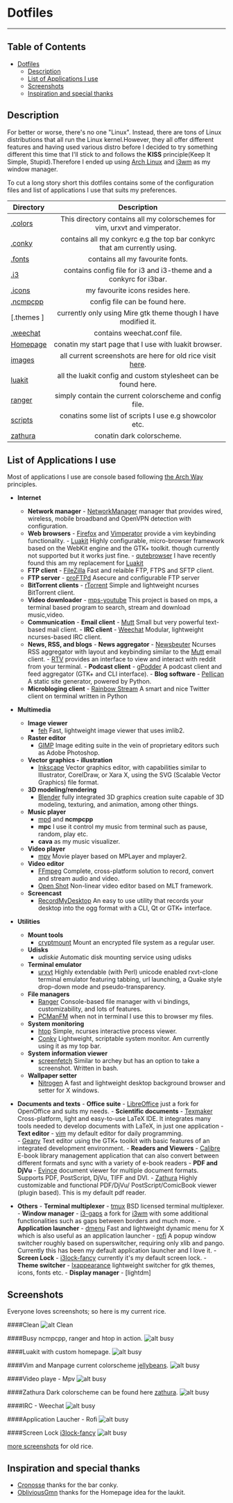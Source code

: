 Dotfiles
========
----

## Table of Contents

- [Dotfiles](#)
	- [Description](#description)
    - [List of Applications I use](#apps)
	- [Screenshots](#screenshots)
	- [Inspiration and special thanks](#inspiration-and-special-thanks)
	
<a name="description"></a>	
## Description

For better or worse, there's no one "Linux". Instead, there are tons of 
Linux distributions that all run the Linux kernel.However, they all offer
different features and having used various distro before I decided to try
something different this time that I'll stick to and follows the **KISS** 
principle(Keep It Simple, Stupid).Therefore I ended up using [Arch Linux] 
and [i3wm] as my window manager.

To cut a long story short this dotfiles contains some of the configuration
files and list of applications I use that suits my preferences.

| Directory     |                       Description                                          |
| ------------- |:--------------------------------------------------------------------------:|
| [.colors]     | This directory contains all my colorschemes for vim, urxvt and vimperator. |
| [.conky]      | contains all my conkyrc e.g the top bar conkyrc that am currently using.   |
| [.fonts]      | contains all my favourite fonts.                                           |
| [.i3 ]        | contains config file for i3 and i3-theme and a conkyrc for i3bar.          |
| [.icons]      | my favourite icons resides here.                                           |
| [.ncmpcpp]    | config file can be found here.                                             |
| [.themes ]    | currently only using Mire gtk theme though I have modified it.             |
| [.weechat]    | contains weechat.conf file.                                                |
| [Homepage]    | conatin my start page that I use with luakit browser.                      |
| [images]      | all current screenshots are here for old rice visit [here].                |
| [luakit]      | all the luakit config and custom stylesheet can be found here.             |
| [ranger]      | simply contain the current colorscheme and config file.                    |
| [scripts]     | conatins some list of scripts I use e.g showcolor etc.                     |
| [zathura]     | conatin dark colorscheme.                                                  |

<a name="apps"></a>	
## List of Applications I use

Most of applications I use are console based following [the Arch Way]
principles.

- **Internet**
     - **Network manager**
           - [NetworkManager] manager that provides wired, wireless, 
           mobile broadband and OpenVPN detection with configuration.
     - **Web browsers**
           - [Firefox] and [Vimperator] provide a vim keybinding 
           functionality.
           - [Luakit] Highly configurable, micro-browser framework 
           based on the WebKit engine and the GTK+ toolkit.
           though currently not supported but it works just fine.
           - [qutebrowser] I have recently found this am my 
           replacement for [Luakit]
     - **FTP client**
           - [FileZilla] Fast and relaible FTP, FTPS and SFTP client.
     - **FTP server**
           - [proFTPd] Asecure and configurable FTP server
     - **BitTorrent clients**
           - [rTorrent] Simple and lightweight ncurses BitTorrent client.
     - **Video downloader**
           - [mps-youtube] This project is based on mps, a terminal 
           based program to search, stream and download music,video.
     - **Communication**
           - **Email client**
               - [Mutt] Small but very powerful text-based mail client.
           - **IRC client**
               - [Weechat] Modular, lightweight ncurses-based IRC client.
     - **News, RSS, and blogs**
           - **News aggregator**
               - [Newsbeuter] Ncurses RSS aggregator with layout 
                and keybinding similar to the [Mutt] email client.
               - [RTV] provides an interface to view and interact with 
               reddit from your terminal.
           - **Podcast client**
               - [gPodder] A podcast client and feed aggregator 
               (GTK+ and CLI interface).
           - **Blog software**
               - [Pellican] A static site generator, powered by Python.
     - **Microbloging client**
           - [Rainbow Stream] A smart and nice Twitter client on terminal 
           written in Python

- **Multimedia**
     - **Image viewer**
          - [feh] Fast, lightweight image viewer that uses imlib2.
     - **Raster editor**
          - [GIMP] Image editing suite in the vein of proprietary editors 
          such as Adobe Photoshop. 
     - **Vector graphics - illustration**
          - [Inkscape] Vector graphics editor, with capabilities similar
          to Illustrator, CorelDraw, or Xara X, using the SVG (Scalable
           Vector Graphics) file format.
     - **3D modeling/rendering**
          - [Blender]  fully integrated 3D graphics creation suite 
          capable of 3D modeling, texturing, and animation, among other things.  
     - **Music player**
          - [mpd] and **ncmpcpp** 
          - **mpc** I use it control my music from terminal such as 
          pause, random, play etc.
          - **cava** as my music visualizer.
     - **Video player**
          - [mpv] Movie player based on MPLayer and mplayer2.
     - **Video editor**
          - [FFmpeg] Complete, cross-platform solution to record, convert 
          and stream audio and video.
          - [Open Shot] Non-linear video editor based on MLT framework.
     - **Screencast**
          - [RecordMyDesktop]  An easy to use utility that records your 
          desktop into the ogg format with a CLI, Qt or GTK+ interface.

- **Utilities**
     - **Mount tools**
          - [cryptmount] Mount an encrypted file system as a regular 
          user.
     - **Udisks**
          - *udiskie* Automatic disk mounting service using udisks
     - **Terminal emulator**
          - [urxvt] Highly extendable (with Perl) unicode enabled
           rxvt-clone terminal emulator featuring tabbing, url launching,
            a Quake style drop-down mode and pseudo-transparency.
     - **File managers**
          - [Ranger] Console-based file manager with vi bindings, 
          customizability, and lots of features.
          - [PCManFM] when not in terminal I use this to browser
           my files.
     - **System monitoring**
          - [htop] Simple, ncurses interactive process viewer.
          - [Conky] Lightweight, scriptable system monitor. Am currently 
          using it as my top bar.
     - **System information viewer**
          - [screenfetch] Similar to archey but has an option to 
          take a screenshot. Written in bash.   
     - **Wallpaper setter**
          - [Nitrogen]  A fast and lightweight desktop background 
          browser and setter for X windows.


- **Documents and texts**
      - **Office suite**
           - [LibreOffice] just a fork for OpenOffice and suits my needs.
      - **Scientific documents**
           - [Texmaker] Cross-platform, light and easy-to-use LaTeX 
           IDE. It integrates many tools needed to develop documents with 
           LaTeX, in just one application
      - **Text editor**
           - [vim] my default editor for daily programming.    
           - [Geany] Text editor using the GTK+ toolkit with basic 
           features of an integrated development environment.
      - **Readers and Viewers**
           - [Calibre] E-book library management application that 
           can also convert between different formats and sync with a 
           variety of e-book readers
      - **PDF and DjVu**
           - [Evince] document viewer for multiple document formats. 
           Supports PDF, PostScript, DjVu, TIFF and DVI.
           - [Zathura] Highly customizable and functional PDF/DjVu/
           PostScript/ComicBook viewer (plugin based). This is my default 
           pdf reader.
           
- **Others**
      - **Terminal multiplexer**
           - [tmux] BSD licensed terminal multiplexer.
      - **Window manager**
           - [i3-gaps] a fork for [i3wm] with some additional 
           functionalities 
           such as gaps between borders and much more.
      - **Application launcher**
           - [dmenu] Fast and lightweight dynamic menu for X which is 
           also useful as an application launcher
           - [rofi] A popup window switcher roughly based on 
           superswitcher, requiring only xlib and pango. Currently this has
           been my default application launcher and I love it.
      - **Screen Lock**
           - [i3lock-fancy] currently it's my default screen lock.
      - **Theme switcher**
           - [lxappearance] lightweight switcher for gtk themes, icons, 
           fonts etc.
      - **Display manager**
          - [lightdm]

<a name="screenshots"></a>	
## Screenshots
Everyone loves screenshots; so here is my current rice.

####Clean
![alt Clean](https://raw.github.com/mohabaks/dotfiles/master/images/Clean.png)

####Busy
ncmpcpp, ranger and htop in action.
![alt busy](https://raw.github.com/mohabaks/dotfiles/master/images/Busy.png)

####Luakit with custom homepage.
![alt busy](https://raw.github.com/mohabaks/dotfiles/master/images/Luakit.png)

####Vim and Manpage
current colorscheme [jellybeans].
![alt busy](https://raw.github.com/mohabaks/dotfiles/master/images/vim.png)

####Video playe - Mpv
![alt busy](https://raw.github.com/mohabaks/dotfiles/master/images/mpv.png)

####Zathura
Dark colorscheme can be found here [zathura].
![alt busy](https://raw.github.com/mohabaks/dotfiles/master/images/zathura.png)

####IRC - Weechat
![alt busy](https://raw.github.com/mohabaks/dotfiles/master/images/weechat.png)

####Application Laucher - Rofi
![alt busy](https://raw.github.com/mohabaks/dotfiles/master/images/rofi.png)

####Screen Lock  [i3lock-fancy]
![alt busy](https://raw.github.com/mohabaks/dotfiles/master/images/screenlock.jpg)

[more screenshots](http://imgur.com/a/LPyKb) for old rice.


<a name="inspiration-and-special-thanks"></a>	
## Inspiration and special thanks
- [Cronosse] thanks for the bar conky.
- [ObliviousGmn] thanks for the Homepage idea for the laukit.




<!---
Link References
-->

[.colors]:https://github.com/mohabaks/dotfiles/tree/master/.colors
[.i3]:https://github.com/mohabaks/dotfiles/tree/master/.i3
[.conky]:https://github.com/mohabaks/dotfiles/tree/master/.conky
[.icons]:https://github.com/mohabaks/dotfiles/tree/master/.icons
[.weechat]:https://github.com/mohabaks/dotfiles/tree/master/.weechat
[.fonts]:https://github.com/mohabaks/dotfiles/tree/master/.fonts
[.ncmpcpp]:https://github.com/mohabaks/dotfiles/tree/master/.ncmpcpp
[.theme]:https://github.com/mohabaks/dotfiles/tree/master/.themes/Mire%20v2_Grey
[Homepage]:https://github.com/mohabaks/dotfiles/tree/master/Homepage
[images]:https://github.com/mohabaks/dotfiles/tree/master/images
[luakit]:https://github.com/mohabaks/dotfiles/tree/master/luakit
[ranger]:https://github.com/mohabaks/dotfiles/tree/master/ranger
[scripts]:https://github.com/mohabaks/dotfiles/tree/master/scripts
[zathura]:https://github.com/mohabaks/dotfiles/tree/master/zathura

[i3-gaps]:https://github.com/Airblader/i3
[Arch Linux]:https://wiki.archlinux.org/
[i3wm]:http://i3wm.org/docs/userguide.html
[NetworkManager]:https://wiki.archlinux.org/index.php/NetworkManager
[Firefox]:https://mozilla.com/firefox
[Vimperator]:www.vimperator.org/
[Luakit]:https://wiki.archlinux.org/index.php/Luakit
[qutebrowser]:https://wiki.archlinux.org/index.php/Qutebrowser
[FileZilla]:https://en.wikipedia.org/wiki/FileZilla
[proFTPd]:https://wiki.archlinux.org/index.php/Proftpd
[rTorrent]:https://wiki.archlinux.org/index.php/RTorrent
[mps-youtube]:https://github.com/mps-youtube/mps-youtube
[Mutt]:http://www.mutt.org/
[Weechat]:https://en.wikipedia.org/wiki/WeeChat
[Newsbeuter]:http://newsbeuter.org/
[RTV]:https://github.com/michael-lazar/rtv
[gPodder]:http://gpodder.org/
[Pellican]:http://docs.getpelican.com/en/3.5.0/
[Rainbow Stream]:https://github.com/DTVD/rainbowstream
[feh]:http://feh.finalrewind.org/
[GIMP]:https://en.wikipedia.org/wiki/GIMP
[Inkscape]:http://inkscape.org/
[Blender]:http://www.blender.org/
[mpv]:http://mpv.io/
[FFmpeg]:http://ffmpeg.org/
[Open Shot]:http://www.openshotvideo.com/
[RecordMyDesktop]:http://recordmydesktop.sourceforge.net/
[cryptmount]:http://cryptmount.sourceforge.net/
[Geany]:https://geany.org/
[vim]:http://www.vim.org/
[urxvt]:http://software.schmorp.de/pkg/rxvt-unicode.html
[Ranger]:http://nongnu.org/ranger
[PCManFM]:http://wiki.lxde.org/en/PCManFM
[Htop]:http://htop.sourceforge.net/
[Conky]:https://github.com/brndnmtthws/conky
[screenfetch]:https://github.com/KittyKatt/screenFetch
[Nitrogen]:http://projects.l3ib.org/nitrogen/
[LibreOffice]:https://www.libreoffice.org/
[Texmaker]:http://www.xm1math.net/texmaker/
[Calibre]:http://calibre-ebook.com/
[Evince]:https://wiki.gnome.org/Apps/Evince
[tmux]:http://tmux.github.io/
[rofi]:http://davedavenport.github.io/rofi/
[dmenu]:http://tools.suckless.org/dmenu/
[i3lock-fancy]:https://github.com/meskarune/i3lock-fancy
[the Arch Way]:https://wiki.archlinux.org/index.php/Arch_Linux#Principles
[mpd]:https://github.com/sol/mpd
[lxappearance]:http://wiki.lxde.org/en/LXAppearance
[ligtdm]:https://wiki.archlinux.org/index.php/LightDM
[Cronosse]:http://cronosse.deviantart.com/art/Bottom-bar-conky-config-201410602
[ObliviousGmn]:http://obliviousgmn.deviantart.com/art/Reborn-525604184?q=gallery%3AObliviousGmn%2F14083002&qo=2
[Zathura]:https://pwmt.org/projects/zathura/
[jellybeans]:https://github.com/nanotech/jellybeans.vim
[here]:http://imgur.com/a/LPyKb
